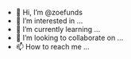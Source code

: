 - 👋 Hi, I’m @zoefunds
- 👀 I’m interested in ...
- 🌱 I’m currently learning ...
- 💞️ I’m looking to collaborate on ...
- 📫 How to reach me ...

<!---
zoefunds/zoefunds is a ✨ special ✨ repository because its `README.md` (this file) appears on your GitHub profile.
You can click the Preview link to take a look at your changes.
--->
